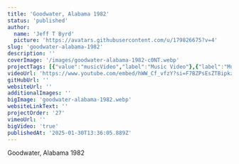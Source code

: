 ```yaml
---
title: 'Goodwater, Alabama 1982'
status: 'published'
author:
  name: 'Jeff T Byrd'
  picture: 'https://avatars.githubusercontent.com/u/179826675?v=4'
slug: 'goodwater-alabama-1982'
description: ''
coverImage: '/images/goodwater-alabama-1982-c0NT.webp'
projectTags: [{"value":"musicVideo","label":"Music Video"},{"label":"Music","value":"music"}]
videoUrl: 'https://www.youtube.com/embed/hWW_Cf_vfzY?si=F7BZPsEsZTBipkzI'
gitHubUrl: ''
websiteUrl: ''
additionalImages: ''
bigImage: 'goodwater-alabama-1982.webp'
websiteLinkText: ''
projectOrder: '27'
vimeoUrl: ''
bigVideo: 'true'
publishedAt: '2025-01-30T13:36:05.889Z'
---
```


Goodwater, Alabama 1982